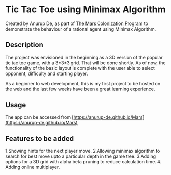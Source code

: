 # Tic Tac Toe using Minimax Algorithm

Created by Anurup De, as part of [The Mars Colonization Program](https://microsoft.acehacker.com/mars/) to demonstrate the behaviour of a rational agent using Minimax Algorithm.

## Description
The project was envisioned in the beginning as a 3D version of the popular tic tac toe game, with a 3\*3\*3 grid. That will be done shortly. As of now, the functionality of the basic layout is complete with the user able to select opponent, difficulty and starting player.

As a beginner to web development, this is my first project to be hosted on the web and the last few weeks have been a great learning experience.


## Usage
The app can be accessed from [https://anurup-de.github.io/Mars](https://anurup-de.github.io/Mars)

## Features to be added
1.Showing hints for the next player move. 2.Allowing minimax algorithm to search for best move upto a particular depth in the game tree. 3.Adding options for a 3D grid with alpha beta pruning to reduce calculation time. 4. Adding online multiplayer.
